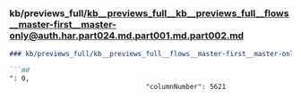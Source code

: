 ### kb/previews_full/kb__previews_full__kb__previews_full__flows__master-first__master-only@auth.har.part024.md.part001.md.part002.md

```md
### kb/previews_full/kb__previews_full__flows__master-first__master-only@auth.har.part024.md.part001.md (part 002)

```md
": 0,
                                  "columnNumber": 5621
                               
```

```

```
